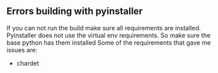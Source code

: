 ## Errors building with pyinstaller
If you can not run the build make sure all requirements are installed.
Pyinstaller does not use the virtual env requirements. So make sure the base python has them installed
Some of the requirements that gave me issues are:
- chardet